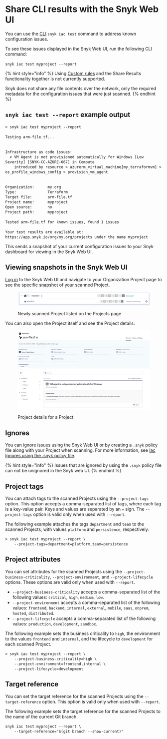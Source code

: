 # Share CLI results with the Snyk Web UI

You can use the [CLI](../../snyk-cli/) `snyk iac test` command to address known configuration issues.

To see these issues displayed in the Snyk Web UI, run the following CLI command:

`snyk iac test myproject --report`

{% hint style="info" %}
Using [Custom rules](../build-your-own-custom-rules/custom-rules/) and the Share Results functionality together is not currently supported.

Snyk does not share any file contents over the network, only the required metadata for the configuration issues that were just scanned.
{% endhint %}

## `snyk iac test --report` example output

```
> snyk iac test myproject --report

Testing arm-file.tf...


Infrastructure as code issues:
  ✗ VM Agent is not provisioned automatically for Windows [Low Severity] [SNYK-CC-AZURE-667] in Compute
    introduced by resource > azurerm_virtual_machine[my_terraformvm] > os_profile_windows_config > provision_vm_agent


Organization:      my.org
Type:              Terraform
Target file:       arm-file.tf
Project name:      myproject
Open source:       no
Project path:      myproject

Tested arm-file.tf for known issues, found 1 issues

Your test results are available at: https://app.snyk.io/org/my.org/projects under the name myproject
```

This sends a snapshot of your current configuration issues to your Snyk dashboard for viewing in the Snyk Web UI.

## Viewing snapshots in the Snyk Web UI

[Log in](../../getting-started/quickstart/create-a-snyk-account.md#log-in-to-an-existing-account) to the Snyk Web UI and navigate to your Organization Project page to see the specific snapshot of your scanned Project.

<figure><img src="../../.gitbook/assets/image (349) (1) (1) (1) (1) (1).png" alt="Newly scanned Project listed on the Projects page"><figcaption><p>Newly scanned Project listed on the Projects page</p></figcaption></figure>

You can also open the Project itself and see the Project details:

<figure><img src="../../.gitbook/assets/image (106) (1) (1) (1) (1) (1) (1) (1) (1) (1) (1) (1) (1) (1) (2) (2).png" alt="Project details for a Project"><figcaption><p>Project details for a Project</p></figcaption></figure>

## **Ignores**

You can ignore issues using the Snyk Web UI or by creating a `.snyk` policy file along with your Project when scanning. For more information, see [Iac Ignores using the .snyk policy file](iac-ignores-using-the-.snyk-policy-file.md).

{% hint style="info" %}
Issues that are ignored by using the `.snyk` policy file can not be unignored in the Snyk web UI.
{% endhint %}

## Project tags

You can attach tags to the scanned Projects using the `--project-tags` option. This option accepts a comma-separated list of tags, where each tag is a key-value pair. Keys and values are separated by an `=` sign. The `--project-tags` option is valid only when used with `--report`.

The following example attaches the tags `department` and `team` to the scanned Projects, with values `platform` and `persistence`, respectively.

```
> snyk iac test myproject --report \
    --project-tags=department=platform,team=persistence
```

## Project attributes

You can set attributes for the scanned Projects using the `--project-business-criticality`, `--project-environment`, and `--project-lifecycle` options. These options are valid only when used with `--report`.

* `--project-business-criticality` accepts a comma-separated list of the following values: `critical`, `high`, `medium`, `low`.
* `--project-environment` accepts a comma-separated list of the following values: `frontend`, `backend`, `internal`, `external`, `mobile`, `saas`, `onprem`, `hosted`, `distributed`.
* `--project-lifecycle` accepts a comma-separated list of the following values: `production`, `development`, `sandbox`.

The following example sets the business criticality to `high`, the environment to the values `frontend` and `internal`, and the lifecycle to `development` for each scanned Project.

```
> snyk iac test myproject --report \
    --project-business-criticality=high \
    --project-environment=frontend,internal \
    --project-lifecycle=development
```

## Target reference

You can set the target reference for the scanned Projects using the `--target-reference` option. This option is valid only when used with `--report`.

The following example sets the target reference for the scanned Projects to the name of the current Git branch.

```
snyk iac test myproject --report \
    --target-reference="$(git branch --show-current)"
```
